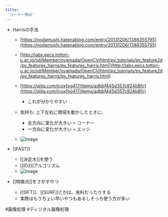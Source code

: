 ```yaml
---
title:
 'コーナー検出'
---
```


- Harrisの手法
    - [https://nodamushi.hatenablog.com/entry/20131206/1386355795](https://nodamushi.hatenablog.com/entry/20131206/1386355795)
    - [http://labs.eecs.tottori-u.ac.jp/sd/Member/oyamada/OpenCV/html/py_tutorials/py_feature2d/py_features_harris/py_features_harris.html](http://labs.eecs.tottori-u.ac.jp/sd/Member/oyamada/OpenCV/html/py_tutorials/py_feature2d/py_features_harris/py_features_harris.html)
    - [https://qiita.com/icoxfog417/items/adbbf445d357c924b8fc](https://qiita.com/icoxfog417/items/adbbf445d357c924b8fc)
        - これが分かりやすい

    - 気持ち: 上下左右に領域を動かしたときに、
        - 全方向に変化が大きい = コーナー
        - 一方向に変化が大きい = エッジ
    - ![image](https://gyazo.com/b67d335ea8dc7ec6c99a8080047427f0/thumb/1000)

- [[FAST]]
    - [[決定木]]を使う
    - [[ID3]]アルゴリズム
    - ![image](https://gyazo.com/bb0dd39b65daa0533b6f89212aa34b87/thumb/1000)

- [[特徴点]]をさがすやつ
    - [[SIFT]]、[[SURF]]とかは、有料だったりする
    - 実際はもうちょい早いやつもあるしそっち使う方が多い

#画像処理 #ディジタル画像処理
